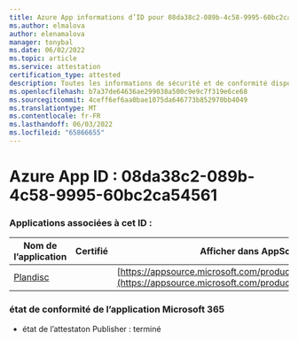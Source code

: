 ```yaml
---
title: Azure App informations d’ID pour 08da38c2-089b-4c58-9995-60bc2ca54561
ms.author: elmalova
author: elenamalova
manager: tonybal
ms.date: 06/02/2022
ms.topic: article
ms.service: attestation
certification_type: attested
description: Toutes les informations de sécurité et de conformité disponibles pour 08da38c2-089b-4c58-9995-60bc2ca54561.
ms.openlocfilehash: b7a37de64636ae299038a500c9e9c7f319e6ce68
ms.sourcegitcommit: 4ceff6ef6aa0bae1075da646773b852970bb4049
ms.translationtype: MT
ms.contentlocale: fr-FR
ms.lasthandoff: 06/03/2022
ms.locfileid: "65866655"
---
```

# <a name="azure-app-id-08da38c2-089b-4c58-9995-60bc2ca54561"></a>Azure App ID : 08da38c2-089b-4c58-9995-60bc2ca54561


### <a name="apps-associated-with-this-id"></a>Applications associées à cet ID :
| **Nom de l’application** | **Certifié** | **Afficher dans AppSource** |
|--------------|---------------|-----------------------|
| [Plandisc](../forward/WA200003869.md) |  | [https://appsource.microsoft.com/product/office/WA200003869](https://appsource.microsoft.com/product/office/WA200003869) |

### <a name="microsoft-365-app-compliance-status"></a>état de conformité de l’application Microsoft 365
- état de l’attestaton Publisher : terminé
